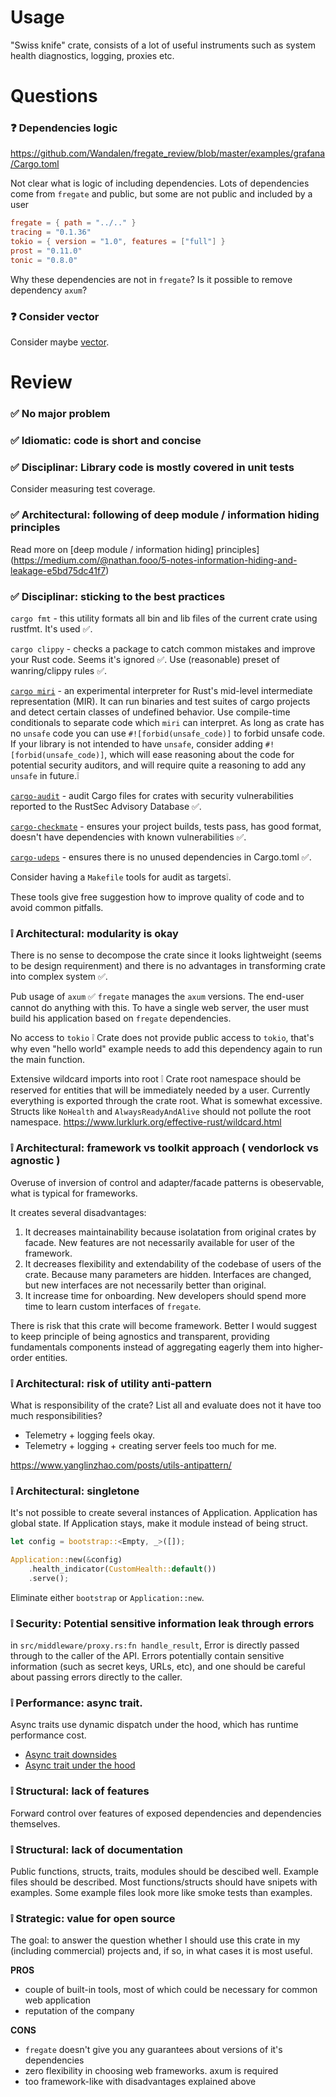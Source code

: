 # Usage

"Swiss knife" crate, consists of a lot of useful instruments such as system health diagnostics, logging, proxies etc.

# Questions

### ❓ Dependencies logic

https://github.com/Wandalen/fregate_review/blob/master/examples/grafana/Cargo.toml

Not clear what is logic of including dependencies.
Lots of dependencies come from `fregate` and public,
but some are not public and included by a user

```toml
fregate = { path = "../.." }
tracing = "0.1.36"
tokio = { version = "1.0", features = ["full"] }
prost = "0.11.0"
tonic = "0.8.0"
```

Why these dependencies are not in `fregate`?
Is it possible to remove dependency `axum`?

### ❓ Consider vector

Consider maybe [vector](https://vector.dev/).

# Review

### ✅ No major problem

### ✅ Idiomatic: code is short and concise

### ✅ Disciplinar: Library code is mostly covered in unit tests

Consider measuring test coverage.

### ✅ Architectural: following of deep module / information hiding principles

Read more on [deep module / information hiding] principles](https://medium.com/@nathan.fooo/5-notes-information-hiding-and-leakage-e5bd75dc41f7)

### ✅ Disciplinar: sticking to the best practices

`cargo fmt` - this utility formats all bin and lib files of the current crate using rustfmt. It's used ✅.

`cargo clippy` - checks a package to catch common mistakes and improve your Rust code. Seems it's ignored ✅.
Use (reasonable) preset of wanring/clippy rules  ✅.

[`cargo miri`](https://github.com/rust-lang/miri) - an experimental interpreter for Rust's mid-level intermediate representation (MIR). It can run binaries and test suites of cargo projects and detect certain classes of undefined behavior. Use compile-time conditionals to separate code which `miri` can interpret. As long as crate has no `unsafe` code you can use `#![forbid(unsafe_code)]` to forbid unsafe code. If your library is not intended to have `unsafe`, consider adding `#![forbid(unsafe_code)]`, which will ease reasoning about the code for potential security auditors, and will require quite a reasoning to add any `unsafe` in future.❕

[`cargo-audit`](https://github.com/RustSec/rustsec/tree/main/cargo-audit) - audit Cargo files for crates with security vulnerabilities reported to the RustSec Advisory Database ✅.

[`cargo-checkmate`](https://github.com/cargo-checkmate/cargo-checkmate) - ensures your project builds, tests pass, has good format, doesn't have dependencies with known vulnerabilities ✅.

[`cargo-udeps`](https://github.com/est31/cargo-udeps) - ensures there is no unused dependencies in Cargo.toml ✅.

Consider having a `Makefile` tools for audit as targets❕.

These tools give free suggestion how to improve quality of code and to avoid common pitfalls.

### ❕ Architectural: modularity is okay

There is no sense to decompose the crate since it looks lightweight (seems to be design requirenment) and there is no advantages in transforming crate into complex system ✅.

Pub usage of `axum` ✅
`fregate` manages the `axum` versions. The end-user cannot do anything with this. To have a single web server, the user must build his application based on `fregate` dependencies.

No access to `tokio` ❕
Crate does not provide public access to `tokio`, that's why even "hello world" example needs to add this dependency again to run the main function.

Extensive wildcard imports into root ❕
Crate root namespace should be reserved for entities that will be immediately needed by a user.
Currently everything is exported through the crate root.
What is somewhat excessive.
Structs like `NoHealth` and `AlwaysReadyAndAlive` should not pollute the root namespace.
https://www.lurklurk.org/effective-rust/wildcard.html

### ❕ Architectural: framework vs toolkit approach ( vendorlock vs agnostic )

Overuse of inversion of control and adapter/facade patterns is obeservable, what is typical for frameworks.

It creates several disadvantages:

1. It decreases maintainability because isolatation from original crates by facade. New features are not necessarily available for user of the framework.
2. It decreases flexibility and extendability of the codebase of users of the crate. Because many parameters are hidden. Interfaces are changed, but new interfaces are not necessarily better than original.
3. It increase time for onboarding. New developers should spend more time to learn custom interfaces of `fregate`.

There is risk that this crate will become framework. Better I would suggest to keep principle of being agnostics and transparent, providing fundamentals components instead of aggregating eagerly them into higher-order entities.

### ❕ Architectural: risk of utility anti-pattern

What is responsibility of the crate? List all and evaluate does not it have too much responsibilities?

- Telemetry + logging feels okay.
- Telemetry + logging + creating server feels too much for me.

https://www.yanglinzhao.com/posts/utils-antipattern/

### ❕ Architectural: singletone

It's not possible to create several instances of Application.
Application has global state.
If Application stays, make it module instead of being struct.

```rust
let config = bootstrap::<Empty, _>([]);

Application::new(&config)
    .health_indicator(CustomHealth::default())
    .serve();
```

Eliminate either `bootstrap` or `Application::new`.

### ❕ Security: Potential sensitive information leak through errors

in `src/middleware/proxy.rs:fn handle_result`, Error is directly
passed through to the caller of the API. Errors potentially contain sensitive
information (such as secret keys, URLs, etc), and one should be careful
about passing errors directly to the caller.

### ❕ Performance: async trait.

Async traits use dynamic dispatch under the hood, which has runtime performance cost.
- [Async trait downsides](https://internals.rust-lang.org/t/async-traits-the-less-dynamic-allocations-edition/13048/2)
- [Async trait under the hood](https://smallcultfollowing.com/babysteps/blog/2019/10/26/async-fn-in-traits-are-hard/)

### ❕ Structural: lack of features

Forward control over features of exposed dependencies and dependencies themselves.

### ❕ Structural: lack of documentation

Public functions, structs, traits, modules should be descibed well.
Example files should be described.
Most functions/structs should have snipets with examples.
Some example files look more like smoke tests than examples.

### ❕ Strategic: value for open source

The goal: to answer the question whether I should use this crate in my (including commercial) projects and, if so, in what cases it is most useful.

**PROS**
* couple of built-in tools, most of which could be necessary for common web application
* reputation of the company

**CONS**
* `fregate` doesn't give you any guarantees about versions of it's dependencies
* zero flexibility in choosing web frameworks. axum is required
* too framework-like with disadvantages explained above
